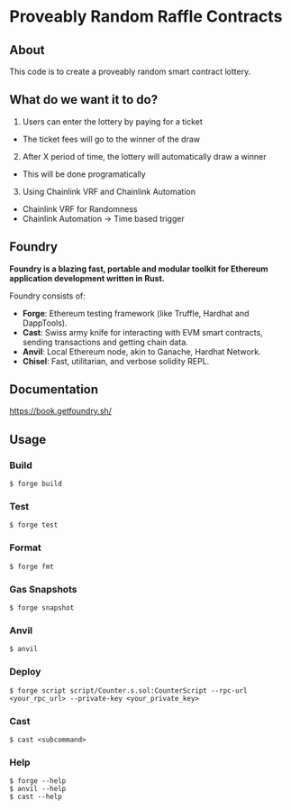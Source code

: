# Proveably Random Raffle Contracts

## About

This code is to create a proveably random smart contract lottery.

## What do we want it to do?

1. Users can enter the lottery by paying for a ticket

- The ticket fees will go to the winner of the draw

2. After X period of time, the lottery will automatically draw a winner

- This will be done programatically

3. Using Chainlink VRF and Chainlink Automation

- Chainlink VRF for Randomness
- Chainlink Automation -> Time based trigger

## Foundry

**Foundry is a blazing fast, portable and modular toolkit for Ethereum application development written in Rust.**

Foundry consists of:

- **Forge**: Ethereum testing framework (like Truffle, Hardhat and DappTools).
- **Cast**: Swiss army knife for interacting with EVM smart contracts, sending transactions and getting chain data.
- **Anvil**: Local Ethereum node, akin to Ganache, Hardhat Network.
- **Chisel**: Fast, utilitarian, and verbose solidity REPL.

## Documentation

https://book.getfoundry.sh/

## Usage

### Build

```shell
$ forge build
```

### Test

```shell
$ forge test
```

### Format

```shell
$ forge fmt
```

### Gas Snapshots

```shell
$ forge snapshot
```

### Anvil

```shell
$ anvil
```

### Deploy

```shell
$ forge script script/Counter.s.sol:CounterScript --rpc-url <your_rpc_url> --private-key <your_private_key>
```

### Cast

```shell
$ cast <subcommand>
```

### Help

```shell
$ forge --help
$ anvil --help
$ cast --help
```

